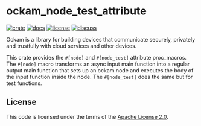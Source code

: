 # ockam_node_test_attribute

[![crate][crate-image]][crate-link]
[![docs][docs-image]][docs-link]
[![license][license-image]][license-link]
[![discuss][discuss-image]][discuss-link]

Ockam is a library for building devices that communicate securely, privately
and trustfully with cloud services and other devices.

This crate provides the `#[node]` and `#[node_test]` attribute proc_macros. The `#[node]` macro transforms
an async input main function into a regular output main function that sets up
an ockam node and executes the body of the input function inside the node. The `#[node_test]` does the same
but for test functions.

## License

This code is licensed under the terms of the [Apache License 2.0][license-link].

[main-ockam-crate-link]: https://crates.io/crates/ockam

[crate-image]: https://img.shields.io/crates/v/ockam_node_test_attribute.svg
[crate-link]: https://crates.io/crates/ockam_node_test_attribute

[docs-image]: https://docs.rs/ockam_node_test_attribute/badge.svg
[docs-link]: https://docs.rs/ockam_node_test_attribute

[license-image]: https://img.shields.io/badge/License-Apache%202.0-green.svg
[license-link]: https://github.com/ockam-network/ockam/blob/HEAD/LICENSE

[discuss-image]: https://img.shields.io/badge/Discuss-Github%20Discussions-ff70b4.svg
[discuss-link]: https://github.com/ockam-network/ockam/discussions
